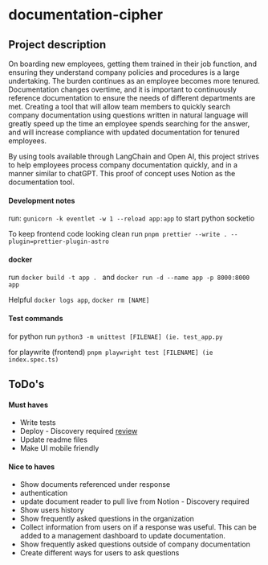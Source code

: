 # documentation-cipher

## Project description

On boarding new employees, getting them trained in their job function, and ensuring they understand company policies and procedures is a large undertaking. The burden continues as an employee becomes more tenured. Documentation changes overtime, and it is important to continuously reference documentation to ensure the needs of different departments are met. Creating a tool that will allow team members to quickly search company documentation using questions written in natural language will greatly speed up the time an employee spends searching for the answer, and will increase compliance with updated documentation for tenured employees.

By using tools available through LangChain and Open AI, this project strives to help employees process company documentation quickly, and in a manner similar to chatGPT. This proof of concept uses Notion as the documentation tool.


#### Development notes

run: `gunicorn -k eventlet -w 1 --reload app:app` to start python socketio

To keep frontend code looking clean run `pnpm prettier --write . --plugin=prettier-plugin-astro`

#### docker

run `docker build -t app . ` and `docker run -d --name app -p 8000:8000 app`

Helpful
`docker logs app`, `docker rm [NAME]`

#### Test commands

for python run `python3 -m unittest [FILENAE] (ie. test_app.py`

for playwrite (frontend) `pnpm playwright test [FILENAME] (ie index.spec.ts)`

## ToDo's

#### Must haves
* Write tests
* Deploy - Discovery required [review](https://medium.com/containers-on-aws/building-a-socket-io-chat-app-and-deploying-it-using-aws-fargate-86fd7cbce13f)
* Update readme files
* Make UI mobile friendly

#### Nice to haves
* Show documents referenced under response
* authentication 
* update document reader to pull live from Notion - Discovery required
* Show users history
* Show frequently asked questions in the organization
* Collect information from users on if a response was useful. This can be added to a management dashboard to update documentation.
* Show frequently asked questions outside of company documentation
* Create different ways for users to ask questions  

